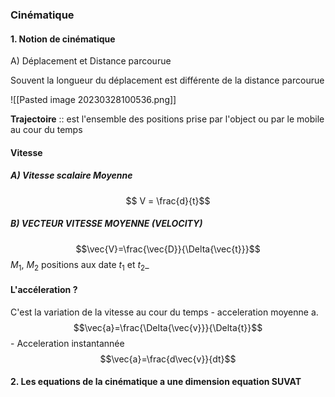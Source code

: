 

### Cinématique



#### 1. Notion de cinématique

A) Déplacement et Distance parcourue

Souvent la longueur du déplacement est différente de la distance parcourue

![[Pasted image 20230328100536.png]]

**Trajectoire** :: est l'ensemble des positions prise par l'object ou par le mobile au cour du temps

#### Vitesse

##### A) Vitesse scalaire Moyenne
$$ V = \frac{d}{t}$$ 
##### B) VECTEUR VITESSE MOYENNE (VELOCITY) 
$$\vec{V}=\frac{\vec{D}}{\Delta{\vec{t}}}$$ $M_1$, $M_2$ positions aux date $t_1$ et $t_2$_

#### L'accéleration ?
C'est la variation de la vitesse au cour du temps - acceleration moyenne a. $$\vec{a}=\frac{\Delta{\vec{v}}}{\Delta{t}}$$ - Acceleration instantannée $$\vec{a}=\frac{d\vec{v}}{dt}$$
#### 2. Les equations de la cinématique a une dimension equation SUVAT